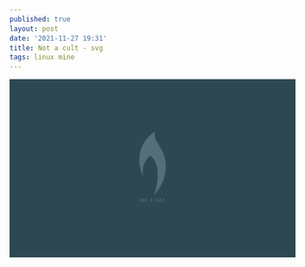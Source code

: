 ```yaml
---
published: true
layout: post
date: '2021-11-27 19:31'
title: Not a cult - svg
tags: linux mine 
---
```

![Not a cult](/media/notACult.svg)
